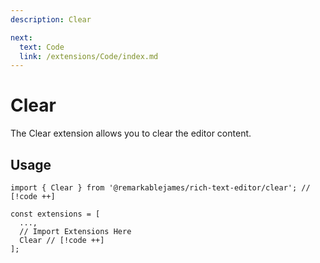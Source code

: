 ```yaml
---
description: Clear

next:
  text: Code
  link: /extensions/Code/index.md
---
```


# Clear

The Clear extension allows you to clear the editor content.

## Usage

```tsx
import { Clear } from '@remarkablejames/rich-text-editor/clear'; // [!code ++]

const extensions = [
  ...,
  // Import Extensions Here
  Clear // [!code ++]
];
```
